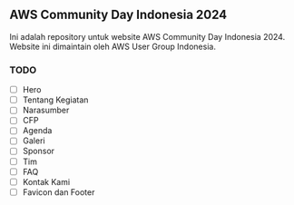 ## AWS Community Day Indonesia 2024

Ini adalah repository untuk website AWS Community Day Indonesia 2024. Website ini dimaintain oleh AWS User Group Indonesia.

### TODO

- [ ] Hero
- [ ] Tentang Kegiatan
- [ ] Narasumber
- [ ] CFP
- [ ] Agenda
- [ ] Galeri
- [ ] Sponsor
- [ ] Tim
- [ ] FAQ
- [ ] Kontak Kami
- [ ] Favicon dan Footer